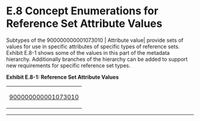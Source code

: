 # E.8 Concept Enumerations for Reference Set Attribute Values

Subtypes of the 900000000001073010 | Attribute value| provide sets of values for use in specific attributes of specific types of reference sets. Exhibit E.8-1 shows some of the values in this part of the metadata hierarchy. Additionally branches of the hierarchy can be added to support new requirements for specific reference set types.

**Exhibit E.8-1: Reference Set Attribute Values**

|                                                                                                                                                                                                                                                                                                                                                                                                                                                                                                                                                                                                                                                                                                                                                                                                                                                                                                                                                                                                                                                                                                                                                                                                                                                                                                                                                                                                                                                                                                                                                                                                                                                                                                                                                                                                                                                                                                                                                                                                                                                                                                                                                                                                                                                                                                                                                                                                                                                                                                                                                                                                                                                                                                                                                                                                                                                                                                                                                                                                                                                                                                                                                                                                                                                                                                                                                                                                                                                                                                                                                                                                                                                                                                                                                                                                                                                                                                                                                                                                                                                                                                                                                                                                                                                                                                                                                                                                                                                                                                                                                                                                                                                                                                                                                                                                                                                                                                                                                                                                                                                                                                                                                                                                                                     |
| ----------------------------------------------------------------------------------------------------------------------------------------------------------------------------------------------------------------------------------------------------------------------------------------------------------------------------------------------------------------------------------------------------------------------------------------------------------------------------------------------------------------------------------------------------------------------------------------------------------------------------------------------------------------------------------------------------------------------------------------------------------------------------------------------------------------------------------------------------------------------------------------------------------------------------------------------------------------------------------------------------------------------------------------------------------------------------------------------------------------------------------------------------------------------------------------------------------------------------------------------------------------------------------------------------------------------------------------------------------------------------------------------------------------------------------------------------------------------------------------------------------------------------------------------------------------------------------------------------------------------------------------------------------------------------------------------------------------------------------------------------------------------------------------------------------------------------------------------------------------------------------------------------------------------------------------------------------------------------------------------------------------------------------------------------------------------------------------------------------------------------------------------------------------------------------------------------------------------------------------------------------------------------------------------------------------------------------------------------------------------------------------------------------------------------------------------------------------------------------------------------------------------------------------------------------------------------------------------------------------------------------------------------------------------------------------------------------------------------------------------------------------------------------------------------------------------------------------------------------------------------------------------------------------------------------------------------------------------------------------------------------------------------------------------------------------------------------------------------------------------------------------------------------------------------------------------------------------------------------------------------------------------------------------------------------------------------------------------------------------------------------------------------------------------------------------------------------------------------------------------------------------------------------------------------------------------------------------------------------------------------------------------------------------------------------------------------------------------------------------------------------------------------------------------------------------------------------------------------------------------------------------------------------------------------------------------------------------------------------------------------------------------------------------------------------------------------------------------------------------------------------------------------------------------------------------------------------------------------------------------------------------------------------------------------------------------------------------------------------------------------------------------------------------------------------------------------------------------------------------------------------------------------------------------------------------------------------------------------------------------------------------------------------------------------------------------------------------------------------------------------------------------------------------------------------------------------------------------------------------------------------------------------------------------------------------------------------------------------------------------------------------------------------------------------------------------------------------------------------------------------------------------------------------------------------------------------------------------------------- |
| <p><a href="http://snomed.info/id/900000000001073010">900000000001073010 |Attribute value|</a><br>     <a href="http://snomed.info/id/450995009">450995009 |ICPC-2 map category value|</a><br>         <a href="http://snomed.info/id/450996005">450996005 |Map source concept is outside of the scope of ICPC-2|</a><br>         <a href="http://snomed.info/id/450997001">450997001 |Map source concept is properly classified in ICPC-2|</a><br>         <a href="http://snomed.info/id/450998006">450998006 |Map source concept cannot be classified in ICPC-2 with available data|</a><br>         <a href="http://snomed.info/id/450999003">450999003 |Map of source concept to ICPC-2 is context dependent|</a><br>         <a href="http://snomed.info/id/451000004">451000004 |Source SNOMED CT concept is ambiguous in the context of mapping to ICPC-2|</a><br>         <a href="http://snomed.info/id/451001000">451001000 |Source SNOMED CT concept is incompletely modeled in the context of mapping to ICPC-2|</a><br>         <a href="http://snomed.info/id/451002007">451002007 |ICPC-2 code is ambiguous|</a><br>         <a href="http://snomed.info/id/451003002">451003002 |Source SNOMED CT concept is retired from ICPC-2 map scope|</a><br>     <a href="http://snomed.info/id/900000000000226000">900000000000226000 |Refinability value|</a><br>         <a href="http://snomed.info/id/900000000000007000">900000000000007000 |Not refinable|</a><br>         <a href="http://snomed.info/id/900000000000216007">900000000000216007 |Optional refinability|</a><br>         <a href="http://snomed.info/id/900000000000218008">900000000000218008 |Mandatory refinability|</a><br>     <a href="http://snomed.info/id/900000000000481005">900000000000481005 |Concept inactivation value|</a><br>         <a href="http://snomed.info/id/723277005">723277005 |Nonconformance to editorial policy component|</a><br>         <a href="http://snomed.info/id/900000000000482003">900000000000482003 |Duplicate|</a><br>         <a href="http://snomed.info/id/900000000000483008">900000000000483008 |Outdated|</a><br>         <a href="http://snomed.info/id/900000000000484002">900000000000484002 |Ambiguous|</a><br>         <a href="http://snomed.info/id/900000000000485001">900000000000485001 |Erroneous|</a><br>         <a href="http://snomed.info/id/900000000000486000">900000000000486000 |Limited|</a><br>         <a href="http://snomed.info/id/900000000000487009">900000000000487009 |Moved elsewhere|</a><br>         <a href="http://snomed.info/id/900000000000492006">900000000000492006 |Pending move|</a><br>     <a href="http://snomed.info/id/900000000000493001">900000000000493001 |Description inactivation value|</a><br>         <a href="http://snomed.info/id/723277005">723277005 |Nonconformance to editorial policy component|</a><br>         <a href="http://snomed.info/id/723278000">723278000 |Not semantically equivalent component|</a><br>         <a href="http://snomed.info/id/900000000000482003">900000000000482003 |Duplicate|</a><br>         <a href="http://snomed.info/id/900000000000483008">900000000000483008 |Outdated|</a><br>         <a href="http://snomed.info/id/900000000000485001">900000000000485001 |Erroneous|</a><br>         <a href="http://snomed.info/id/900000000000486000">900000000000486000 |Limited|</a><br>         <a href="http://snomed.info/id/900000000000487009">900000000000487009 |Moved elsewhere|</a><br>         <a href="http://snomed.info/id/900000000000492006">900000000000492006 |Pending move|</a><br>         <a href="http://snomed.info/id/900000000000494007">900000000000494007 |Inappropriate|</a><br>         <a href="http://snomed.info/id/900000000000495008">900000000000495008 |Concept non-current|</a><br>     <a href="http://snomed.info/id/900000000000545005">900000000000545005 |Active value|</a><br>         <a href="http://snomed.info/id/900000000000492006">900000000000492006 |Pending move|</a><br>         <a href="http://snomed.info/id/900000000000495008">900000000000495008 |Concept non-current|</a><br>     <a href="http://snomed.info/id/900000000000546006">900000000000546006 |Inactive value|</a><br>         <a href="http://snomed.info/id/723277005">723277005 |Nonconformance to editorial policy component|</a><br>         <a href="http://snomed.info/id/723278000">723278000 |Not semantically equivalent component|</a><br>         <a href="http://snomed.info/id/900000000000482003">900000000000482003 |Duplicate|</a><br>         <a href="http://snomed.info/id/900000000000483008">900000000000483008 |Outdated|</a><br>         <a href="http://snomed.info/id/900000000000484002">900000000000484002 |Ambiguous|</a><br>         <a href="http://snomed.info/id/900000000000485001">900000000000485001 |Erroneous|</a><br>         <a href="http://snomed.info/id/900000000000486000">900000000000486000 |Limited|</a><br>         <a href="http://snomed.info/id/900000000000487009">900000000000487009 |Moved elsewhere|</a><br>         <a href="http://snomed.info/id/900000000000494007">900000000000494007 |Inappropriate|</a></p> |

***
